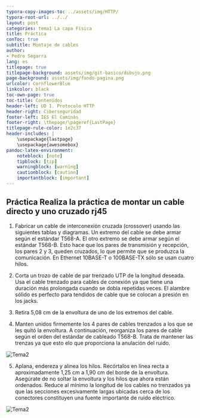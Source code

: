```yaml
---
typora-copy-images-to: ../assets/img/HTTP/
typora-root-url: ../../
layout: post
categories: tema1 La capa Física
title: Práctica 
conToc: true
subtitle: Montaje de cables
author:
- Pedro Segarra
lang: es
titlepage: true
titlepage-background: assets/img/git-basico/dibujo.png
page-background: assets/img/fondo-pagina.png
urlcolor: CornflowerBlue
linkcolor: black
toc-own-page: true
toc-title: Contenidos
header-left: UD 1. Protocolo HTTP
header-right: Ciberseguridad
footer-left: IES El Caminàs
footer-right: \thepage/\pageref{LastPage}
titlepage-rule-color: 1e2c37
header-includes: |
    \usepackage{lastpage} 
    \usepackage{awesomebox}
pandoc-latex-environment:
    noteblock: [note]
    tipblock: [tip]
    warningblock: [warning]
    cautionblock: [caution]
    importantblock: [important]
---
```


## Práctica Realiza la práctica de montar un cable directo y uno cruzado rj45

1. Fabricar un cable de interconexión cruzada (crossover) usando las siguientes tablas y diagramas. Un extremo del cable se debe armar según el estándar T568-A. El otro extremo se debe armar según el estándar T568-B. Esto hace que los
pares de transmisión y recepción, los pares 2 y 3, queden cruzados, lo que permite que se produzca la comunicación. En Ethernet 10BASE-T o 100BASE-TX sólo se usan cuatro hilos.

2. Corta un trozo de cable de par trenzado UTP de la longitud deseada. Usa el cable trenzado para cables de conexión ya que tiene una duración más prolongada  cuando se dobla repetidas veces. El alambre sólido es perfecto para tendidos de cable
que se colocan a presión en los jacks. 

3. Retira 5,08 cm de la envoltura de uno de los extremos del cable. 
4. Manten unidos firmemente los 4 pares de cables trenzados a los que se les quitó la envoltura. A continuación, reorganiza los pares de cable según el orden del estándar de cableado T568-B. Trata de mantener las trenzas ya que esto elo que proporciona la anulación del ruido.

![Tema2](/PAX/assets/tema2_a.png)

5. Aplana, endereza y alinea los hilos. Recórtalos en línea recta a
aproximadamente 1,25 cm a 1,90 cm del borde de la envoltura. Asegúrate de no soltar la envoltura y los hilos que ahora están ordenados. Reduce al mínimo la longitud de
los cables no trenzados ya que las secciones excesivamente largas ubicadas cerca de los conectores constituyen una fuente importante de ruido eléctrico.

![Tema2](/PAX/assets/tema2_b.png)